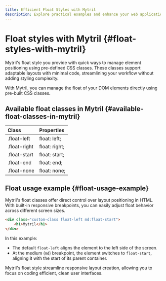 ```yaml
---
title: Efficient Float Styles with Mytril
description: Explore practical examples and enhance your web applications projects. Discover how Mytril's float streamline layout management for you. Learn to use pre-defined CSS classes to control element positioning, making responsive design easy and efficient.
---
```


# Float styles with Mytril {#float-styles-with-mytril}

Mytril's float style you provide with quick ways to manage element positioning using pre-defined CSS classes. These classes support adaptable layouts with minimal code, streamlining your workflow without adding styling complexity.

With Mytril, you can manage the float of your DOM elements directly using pre-built CSS classes.

## Available float classes in Mytril {#available-float-classes-in-mytril}

| Class        | Properties    |
| :----------- | :------------ |
| .float-left  | float: left;  |
| .float-right | float: right; |
| .float-start | float: start; |
| .float-end   | float: end;   |
| .float-none  | float: none;  |

## Float usage example {#float-usage-example}

Mytril's float classes offer direct control over layout positioning in HTML. With built-in responsive breakpoints, you can easily adjust float behavior across different screen sizes.

```html
<div class="custom-class float-left md:float-start">
	<h1>Mytril</h1>
</div>
```

In this example:

- The default `float-left` aligns the element to the left side of the screen.
- At the medium (`md`) breakpoint, the element switches to `float-start`, aligning it with the start of its parent container.

Mytril's float style streamline responsive layout creation, allowing you to focus on coding efficient, clean user interfaces.
